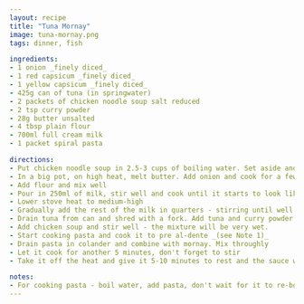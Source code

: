 ```yaml
---
layout: recipe
title: "Tuna Mornay"
image: tuna-mornay.png
tags: dinner, fish

ingredients:
- 1 onion _finely diced_
- 1 red capsicum _finely diced_
- 1 yellow capsicum _finely diced_
- 425g can of tuna (in springwater)
- 2 packets of chicken noodle soup salt reduced
- 2 tsp curry powder
- 28g butter unsalted
- 4 tbsp plain flour
- 700ml full cream milk
- 1 packet spiral pasta

directions:
- Put chicken noodle soup in 2.5-3 cups of boiling water. Set aside and stir occasionally
- In a big pot, on high heat, melt butter. Add onion and cook for a few minutes. Add capsicum and cook for a few more minutes.
- Add flour and mix well
- Pour in 250ml of milk, stir well and cook until it starts to look like a paste
- Lower stove heat to medium-high
- Gradually add the rest of the milk in quarters - stirring until well mixed and leave to cook until it becomes a thick sauce
- Drain tuna from can and shred with a fork. Add tuna and curry powder to pot and stir well. Leave to cook for a couple of minutes.
- Add chicken soup and stir well - the mixture will be very wet.
- Start cooking pasta and cook it to pre al-dente _(see Note 1)_
- Drain pasta in colander and combine with mornay. Mix throughly
- Let it cook for another 5 minutes, don't forget to stir
- Take it off the heat and give it 5-10 minutes to rest and the sauce will thicken up

notes:
- For cooking pasta - boil water, add pasta, don't wait for it to re-boil, cook for ~7 minutes
---
```

